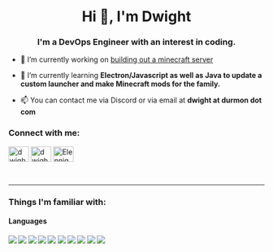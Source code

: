 <h1 align="center">Hi 👋, I'm Dwight</h1>
<h3 align="center">I'm a DevOps Engineer with an interest in coding.</h3>

- 🔭 I’m currently working on [building out a minecraft server](https://www.durmon.org/)

- 🌱 I’m currently learning **Electron/Javascript as well as Java to update a custom launcher and make Minecraft mods for the family.**

- 📫 You can contact me via Discord or via email at **dwight at durmon dot com**

<h3 align="left">Connect with me:</h3>
<p align="left">
<a href="https://twitter.com/dwightdurmon" target="blank"><img align="center" src="https://raw.githubusercontent.com/rahuldkjain/github-profile-readme-generator/master/src/images/icons/Social/twitter.svg" alt="dwightdurmon" height="30" width="40" /></a>
<a href="https://linkedin.com/in/dwightsdurmon" target="blank"><img align="center" src="https://raw.githubusercontent.com/rahuldkjain/github-profile-readme-generator/master/src/images/icons/Social/linked-in-alt.svg" alt="dwightsdurmon" height="30" width="40" /></a>
<a href="https://discordapp.com/users/212012107401527296/" target="blank"><img align="center" src="https://raw.githubusercontent.com/rahuldkjain/github-profile-readme-generator/master/src/images/icons/Social/discord.svg" alt="Elennight#2290" height="30" width="40" /></a>
</p>
<br/>
<hr>
<h3 align="left">Things I'm familiar with:</h3>
<h4 aligh="left">Languages<h4>
<img src='https://img.shields.io/badge/Language-Bash-lightgrey'></li>
<img src='https://img.shields.io/badge/Language-Zsh-lightgrey'></li>
<img src='https://img.shields.io/badge/Language-Javascript-lightgrey'></li>
<img src='https://img.shields.io/badge/Language-PHP-lightgrey'></li>
<img src='https://img.shields.io/badge/Language-Perl-lightgrey'></li>
<img src='https://img.shields.io/badge/Language-Go-lightgrey'></li>
<img src='https://img.shields.io/badge/Language-Python-lightgrey'></li>
<img src='https://img.shields.io/badge/Language-Groovy-lightgrey'></li>
<img src='https://img.shields.io/badge/Language-HTML-lightgrey'></li>
<img src='https://img.shields.io/badge/Language-CSS-lightgrey'></li>
